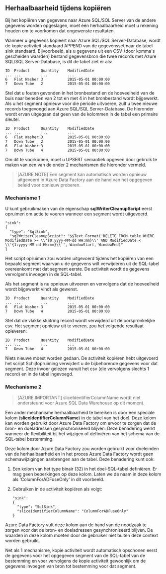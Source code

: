 ## <a name="repeatability-during-copy"></a>Herhaalbaarheid tijdens kopiëren

Bij het kopiëren van gegevens naar Azure SQL/SQL Server van de andere gegevens worden opgeslagen, moet één herhaalbaarheid moet u rekening houden om te voorkomen dat ongewenste resultaten. 

Wanneer u gegevens kopieert naar Azure SQL/SQL Server-Database, wordt de kopie activiteit standaard APPEND van de gegevensset naar de tabel sink standaard. Bijvoorbeeld, als u gegevens uit een CSV-(door komma's gescheiden waarden) bestand gegevensbron die twee records met Azure SQL/SQL Server-Database, is dit de tabel ziet er als:
    
    ID  Product     Quantity    ModifiedDate
    ... ...         ...         ...
    6   Flat Washer 3           2015-05-01 00:00:00
    7   Down Tube   2           2015-05-01 00:00:00

Stel dat u fouten gevonden in het bronbestand en de hoeveelheid van de buis naar beneden van 2 tot en met 4 in het bronbestand wordt bijgewerkt. Als u het segment opnieuw voor die periode uitvoeren, zult u twee nieuwe records toegevoegd aan Azure SQL/SQL Server-Database. De hieronder wordt ervan uitgegaan dat geen van de kolommen in de tabel een primaire sleutel.
    
    ID  Product     Quantity    ModifiedDate
    ... ...         ...         ...
    6   Flat Washer 3           2015-05-01 00:00:00
    7   Down Tube   2           2015-05-01 00:00:00
    6   Flat Washer 3           2015-05-01 00:00:00
    7   Down Tube   4           2015-05-01 00:00:00

Om dit te voorkomen, moet u UPSERT semantiek opgeven door gebruik te maken van een van de onder 2 mechanismen die hieronder vermeld.

> [AZURE.NOTE] Een segment kan automatisch worden opnieuw uitgevoerd in Azure Data Factory aan de hand van het opgegeven beleid voor opnieuw proberen.

### <a name="mechanism-1"></a>Mechanisme 1

U kunt gebruikmaken van de eigenschap **sqlWriterCleanupScript** eerst opruimen om actie te voeren wanneer een segment wordt uitgevoerd. 

    "sink":  
    { 
      "type": "SqlSink", 
      "sqlWriterCleanupScript": "$$Text.Format('DELETE FROM table WHERE ModifiedDate >= \\'{0:yyyy-MM-dd HH:mm}\\' AND ModifiedDate < \\'{1:yyyy-MM-dd HH:mm}\\'', WindowStart, WindowEnd)"
    }

Het script opruimen zou worden uitgevoerd tijdens het kopiëren van een bepaald segment waarvan u de gegevens wilt verwijderen uit de SQL-tabel overeenkomt met dat segment eerste. De activiteit wordt de gegevens vervolgens invoegen in de SQL-tabel. 

Als het segment is nu opnieuw uitvoeren en vervolgens dat de hoeveelheid wordt bijgewerkt vindt als gewenst.
    
    ID  Product     Quantity    ModifiedDate
    ... ...         ...         ...
    6   Flat Washer 3           2015-05-01 00:00:00
    7   Down Tube   4           2015-05-01 00:00:00

Stel dat de vlakke sluitring record wordt verwijderd uit de oorspronkelijke csv. Het segment opnieuw uit te voeren, zou het volgende resultaat opleveren: 
    
    ID  Product     Quantity    ModifiedDate
    ... ...         ...         ...
    7   Down Tube   4           2015-05-01 00:00:00

Niets nieuwe moest worden gedaan. De activiteit kopiëren hebt uitgevoerd het script Schijfopruiming verwijdert u de bijbehorende gegevens voor dat segment. Deze invoer gelezen vanuit het csv (die vervolgens slechts 1 record) en in de tabel ingevoegd. 

### <a name="mechanism-2"></a>Mechanisme 2
> [AZURE.IMPORTANT] sliceIdentifierColumnName wordt niet ondersteund voor Azure SQL Data Warehouse op dit moment. 

Een ander mechanisme herhaalbaarheid te bereiken is door een speciale kolom (**sliceIdentifierColumnName**) in de tabel van het doel. Deze kolom kan worden gebruikt door Azure Data Factory om ervoor te zorgen dat de bron- en doeladressen gesynchroniseerd blijven. Deze benadering werkt wanneer de flexibiliteit bij het wijzigen of definiëren van het schema van de SQL-tabel bestemming. 

Deze kolom door Azure Data Factory zou worden gebruikt voor doeleinden van de herhaalbaarheid en in het proces Azure Data Factory wordt geen schemawijzigingen aanbrengen aan de tabel. Deze benadering kunt ook:

1.  Een kolom van het type binair (32) in het doel-SQL-tabel definiëren. Er mag geen beperkingen op deze kolom. Laten we de naam in deze kolom als 'ColumnForADFuseOnly' in dit voorbeeld.
2.  Gebruiken in de activiteit kopiëren als volgt:

        "sink":  
        { 
          "type": "SqlSink", 
          "sliceIdentifierColumnName": "ColumnForADFuseOnly"
        }

Azure Data Factory vult deze kolom aan de hand van de noodzaak te zorgen voor dat de bron- en doeladressen gesynchroniseerd blijven. De waarden in deze kolom moeten door de gebruiker niet buiten deze context worden gebruikt. 

Net als 1 mechanisme, kopie activiteit wordt automatisch opschonen eerst de gegevens voor het opgegeven segment van de SQL-tabel van de bestemming en voer vervolgens de kopie activiteit gewoonlijk om de gegevens invoegen van bron tot bestemming voor dat segment. 
